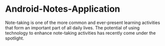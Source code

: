 # Android-Notes-Application
Note-taking is one of the more common and ever-present learning activities that form an  important part of all daily lives. The potential of using technology to enhance note-taking  activities has recently come under the spotlight.

